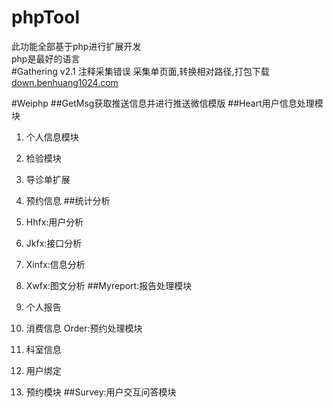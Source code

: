 # phpTool
此功能全部基于php进行扩展开发<br/>
php是最好的语言<br/>
#Gathering
v2.1 注释采集错误
采集单页面,转换相对路径,打包下载
<a href="http://down.benhuang1024.com" target="_blank">down.benhuang1024.com</a>

#Weiphp
##GetMsg获取推送信息并进行推送微信模版
##Heart用户信息处理模块
1. 个人信息模块
2. 检验模块
3. 导诊单扩展
4. 预约信息
##统计分析
1. Hhfx:用户分析

2. Jkfx:接口分析

3. Xinfx:信息分析

4. Xwfx:图文分析
##Myreport:报告处理模块

1. 个人报告

2. 消费信息
Order:预约处理模块

1. 科室信息

2. 用户绑定

3. 预约模块
##Survey:用户交互问答模块
